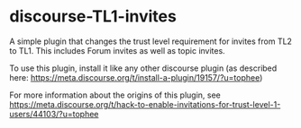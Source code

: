 # discourse-TL1-invites

A simple plugin that changes the trust level requirement for invites from TL2 to TL1. This includes Forum invites as well as topic invites.

To use this plugin, install it like any other discourse plugin (as described here: https://meta.discourse.org/t/install-a-plugin/19157/?u=tophee)

For more information about the origins of this plugin, see https://meta.discourse.org/t/hack-to-enable-invitations-for-trust-level-1-users/44103/?u=tophee
